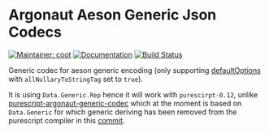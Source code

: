 # Argonaut Aeson Generic Json Codecs

[![Maintainer: coot](https://img.shields.io/badge/maintainer-coot-lightgrey.svg)](http://github.com/coot)
[![Documentation](https://pursuit.purescript.org/packages/purescript-argonaut-aeson-generic/badge)](https://pursuit.purescript.org/packages/purescript-argonaut-aeson-generic)
[![Build Status](https://travis-ci.org/coot/purescript-argonaut-aeson-generic.svg?branch=master)](https://travis-ci.org/coot/purescript-argonaut-aeson-generic)

Generic codec for aeson generic encoding (only supporting
[defaultOptions](http://hackage.haskell.org/package/aeson-1.2.3.0/docs/Data-Aeson-TH.html#v:defaultOptions)
with `allNullaryToStringTag` set to `true`).

It is using `Data.Generic.Rep` hence it will work with `purescirpt-0.12`,
unlike
[purescript-argonaut-generic-codec](https://github.com/eskimor/purescript-argonaut-generic-codecs)
which at the moment is based on `Data.Generic` for which generic deriving has
been removed from the purescript compiler in this
[commit](https://github.com/purescript/purescript/commit/fe6a0981f83134c5fc2b5669c672dd8285b43c8b).
